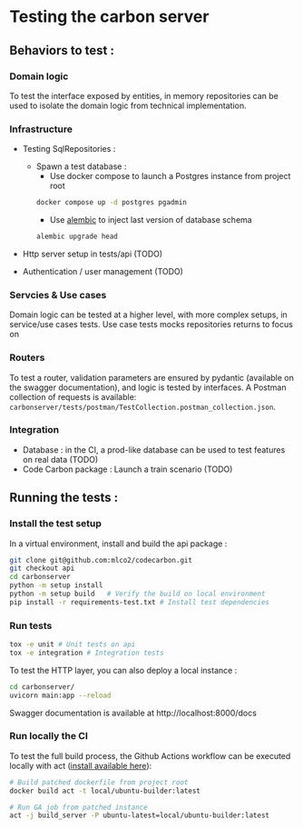 # Testing the carbon server


## Behaviors to test :


### Domain logic
To test the interface exposed by entities, in memory repositories can be used to isolate the domain logic from technical
 implementation.

### Infrastructure

- Testing SqlRepositories :
    - Spawn a test database :
        - Use docker compose to launch a Postgres instance from project root
        ```bash
        docker compose up -d postgres pgadmin
        ```
        - Use [alembic](carbonserver/carbonserver/database/alembic/README.md) to inject last version of database schema
        ```bash
        alembic upgrade head
        ```

- Http server setup in tests/api (TODO)
- Authentication / user management (TODO)

### Servcies & Use cases

Domain logic can be tested at a higher level, with more complex setups, in service/use cases tests.
Use case tests mocks repositories returns to focus on



### Routers
To test a router, validation parameters are ensured by pydantic (available on the swagger documentation),
and logic is tested by interfaces.
A Postman collection of requests is available: ```carbonserver/tests/postman/TestCollection.postman_collection.json```.



### Integration
- Database : in the CI, a prod-like database can be used to test features on real data (TODO)
- Code Carbon package : Launch a train scenario (TODO)


## Running the tests :

### Install the test setup

In a virtual environment, install and build the api package :
```bash
git clone git@github.com:mlco2/codecarbon.git
git checkout api
cd carbonserver
python -m setup install
python -m setup build   # Verify the build on local environment
pip install -r requirements-test.txt # Install test dependencies
```


### Run tests
```bash
tox -e unit # Unit tests on api
tox -e integration # Integration tests
```


To test the HTTP layer, you can also deploy a local instance :

```bash
cd carbonserver/
uvicorn main:app --reload
```

Swagger documentation is available at http://localhost:8000/docs


### Run locally the CI


To test the full build process, the Github Actions workflow can be executed locally with act ([install available here](https://raw.githubusercontent.com/nektos/act/master/install.sh)):
```bash
# Build patched dockerfile from project root
docker build act -t local/ubuntu-builder:latest

# Run GA job from patched instance
act -j build_server -P ubuntu-latest=local/ubuntu-builder:latest
```
